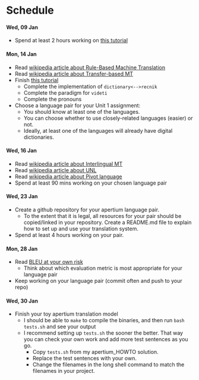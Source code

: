 # Schedule

#### Wed, 09 Jan

* Spend at least 2 hours working on [this tutorial](http://wiki.apertium.org/wiki/Apertium_New_Language_Pair_HOWTO)

#### Mon, 14 Jan

* Read [wikipedia article about Rule-Based Machine Translation](https://en.wikipedia.org/wiki/Rule-based_machine_translation)
* Read [wikipedia article about Transfer-based MT](https://en.wikipedia.org/wiki/Transfer-based_machine_translation)
* Finish [this tutorial](http://wiki.apertium.org/wiki/Apertium_New_Language_Pair_HOWTO)
  * Complete the implementation of `dictionary<-->recnik`
  * Complete the paradigm for `videti`
  * Complete the pronouns
* Choose a language pair for your Unit 1 assignment:
  * You should know at least one of the languages.
  * You can choose whether to use closely-related languages (easier) or not.
  * Ideally, at least one of the languages will already have digital dictionaries.

#### Wed, 16 Jan

* Read [wikipedia article about Interlingual MT](https://en.wikipedia.org/wiki/Interlingual_machine_translation)
* Read [wikipedia article about UNL](https://en.wikipedia.org/wiki/Universal_Networking_Language)
* Read [wikipedia article about Pivot language](https://en.wikipedia.org/wiki/Pivot_language)
* Spend at least 90 mins working on your chosen language pair

#### Wed, 23 Jan

* Create a github repository for your apertium language pair.
  * To the extent that it is legal, all resources for your pair should be copied/linked in your repository. Create a README.md file to explain how to set up and use your translation system.
* Spend at least 4 hours working on your pair.

#### Mon, 28 Jan

* Read [BLEU at your own risk](https://medium.com/@rtatman/evaluating-text-output-in-nlp-bleu-at-your-own-risk-e8609665a213)
  * Think about which evaluation metric is most appropriate for your language pair
* Keep working on your language pair (commit often and push to your repo)

#### Wed, 30 Jan

* Finish your toy apertium translation model
   * I should be able to `make` to compile the binaries, and then run `bash tests.sh` and see your output
   * I recommend setting up `tests.sh` the sooner the better. That way you can check your own work and add more test sentences as you go.
      * Copy `tests.sh` from my apertium_HOWTO solution.
      * Replace the test sentences with your own.
      * Change the filenames in the long shell command to match the filenames in your project.
